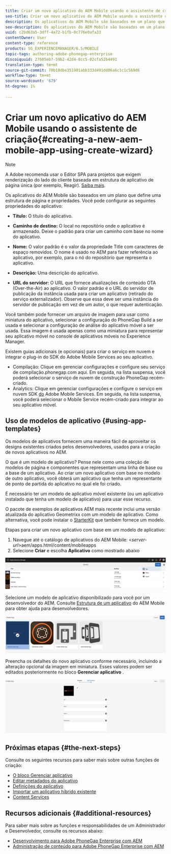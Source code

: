 ```yaml
---
title: Criar um novo aplicativo do AEM Mobile usando o assistente de criação
seo-title: Criar um novo aplicativo do AEM Mobile usando o assistente de criação
description: Os aplicativos do AEM Mobile são baseados em um plano que define uma estrutura de página e propriedades. Siga esta página para saber como criar um novo aplicativo com base em um modelo de aplicativo.
seo-description: Os aplicativos do AEM Mobile são baseados em um plano que define uma estrutura de página e propriedades. Siga esta página para saber como criar um novo aplicativo com base em um modelo de aplicativo.
uuid: c2bd63a5-3dff-4a72-b1fb-0c776e0afa33
contentOwner: User
content-type: reference
products: SG_EXPERIENCEMANAGER/6.5/MOBILE
topic-tags: authoring-adobe-phonegap-enterprise
discoiquuid: 27605eb7-59b2-42d4-8cc5-02cfa52b4491
translation-type: tm+mt
source-git-commit: 70b18dbe351901abb333d491dd06a6c1c1c569d6
workflow-type: tm+mt
source-wordcount: '679'
ht-degree: 1%

---
```



# Criar um novo aplicativo do AEM Mobile usando o assistente de criação{#creating-a-new-aem-mobile-app-using-create-wizard}

>[!NOTE]
>
>A Adobe recomenda usar o Editor SPA para projetos que exigem renderização do lado do cliente baseada em estrutura de aplicativo de página única (por exemplo, Reagir). [Saiba mais](/help/sites-developing/spa-overview.md).

Os aplicativos do AEM Mobile são baseados em um plano que define uma estrutura de página e propriedades. Você pode configurar as seguintes propriedades do aplicativo:

* **Título:** O título do aplicativo.
* **Caminho de destino:** O local no repositório onde o aplicativo é armazenado. Deixe o padrão para criar um caminho com base no nome do aplicativo.

* **Nome:** O valor padrão é o valor da propriedade Title com caracteres de espaço removidos. O nome é usado no AEM para fazer referência ao aplicativo, por exemplo, para o nó do repositório que representa o aplicativo.
* **Descrição:** Uma descrição do aplicativo.
* **URL do servidor:** O URL que fornece atualizações de conteúdo OTA (Over-the-Air) ao aplicativo. O valor padrão é o URL do servidor de publicação da instância usada para criar um aplicativo (retirado do serviço externalizador). Observe que essa deve ser uma instância do servidor de publicação em vez de um autor, o que requer autenticação.

Você também pode fornecer um arquivo de imagem para usar como miniatura do aplicativo, selecionar a configuração do PhoneGap Build a ser usada e selecionar a configuração de análise do aplicativo móvel a ser usada. Essa imagem é usada apenas como uma miniatura para representar seu aplicativo móvel no console de aplicativos móveis no Experience Manager.

Existem guias adicionais (e opcionais) para criar o serviço em nuvem e integrar o plug-in do SDK do Adobe Mobile Services ao seu aplicativo.

* Compilação: Clique em gerenciar configurações e configure seu serviço de compilação.phonegap.com aqui. Em seguida, na lista suspensa, você poderá selecionar o serviço de nuvem de construção PhoneGap recém-criado.
* Analytics: Clique em gerenciar configurações e configure o serviço em nuvem SDK [do](https://docs.adobe.com/content/help/en/mobile-services/using/home.html) Adobe Mobile Services. Em seguida, na lista suspensa, você poderá selecionar o Mobile Service recém-criado para integrar ao seu aplicativo móvel.

## Uso de modelos de aplicativo {#using-app-templates}

Os modelos de aplicativos fornecem uma maneira fácil de aproveitar os designs existentes criados pelos desenvolvedores, usados para a criação de novos aplicativos no AEM.

O que é um modelo de aplicativo? Pense nele como uma coleção de modelos de página e componentes que representam uma linha de base ou a base de um aplicativo.
Ao criar um novo aplicativo com base no modelo de outro aplicativo, você obterá um aplicativo que tenha um representante de ponto de partida do aplicativo no qual ele foi criado.

É necessário ter um modelo de aplicativo móvel existente (ou um aplicativo instalado que tenha um modelo de aplicativo) para usar esse recurso.

O pacote de exemplos de aplicativos AEM mais recente inclui uma versão atualizada do aplicativo Geometrixx com um modelo de aplicativo. Como alternativa, você pode instalar o [StarterKit](https://github.com/Adobe-Marketing-Cloud-Apps/aem-phonegap-starter-kit) que também fornece um modelo.

Etapas para criar um novo aplicativo com base em um modelo de aplicativo:

1. Navegue até o catálogo de aplicativos do AEM Mobile: &lt;*server-url*>aem/apps.html/content/mobileapps
1. Selecione **Criar** e escolha **Aplicativo** como mostrado abaixo

![chlimage_1-158](assets/chlimage_1-158.png)

Selecione um modelo de aplicativo disponibilizado para você por um desenvolvedor do AEM. Consulte [Estrutura de um aplicativo](/help/mobile/phonegap-structure-an-app.md) do AEM Mobile para obter ajuda para desenvolvedores.

![chlimage_1-159](assets/chlimage_1-159.png)

Preencha os detalhes do novo aplicativo conforme necessário, incluindo a alteração opcional da imagem em miniatura. Esses valores podem ser editados posteriormente no bloco **Gerenciar aplicativo** .

![chlimage_1-160](assets/chlimage_1-160.png)

## Próximas etapas {#the-next-steps}

Consulte os seguintes recursos para saber mais sobre outras funções de criação:

* [O bloco Gerenciar aplicativo](/help/mobile/phonegap-app-details-tile.md)
* [Editar metadados do aplicativo](/help/mobile/phonegap-editmetadata.md)
* [Definições do aplicativo](/help/mobile/phonegap-app-definitions.md)
* [Importar um aplicativo híbrido existente](/help/mobile/phonegap-adding-content-to-imported-app.md)
* [Content Services](/help/mobile/develop-content-as-a-service.md)

## Recursos adicionais {#additional-resources}

Para saber mais sobre as funções e responsabilidades de um Administrador e Desenvolvedor, consulte os recursos abaixo:

* [Desenvolvimento para Adobe PhoneGap Enterprise com AEM](/help/mobile/developing-in-phonegap.md)
* [Administração de conteúdo para Adobe PhoneGap Enterprise com AEM](/help/mobile/administer-phonegap.md)
